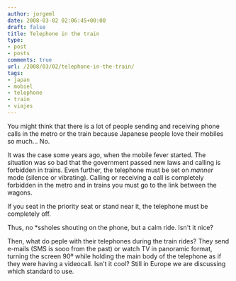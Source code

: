 ```yaml
---
author: jorgeml
date: 2008-03-02 02:06:45+00:00
draft: false
title: Telephone in the train
type: 
- post
- posts
comments: true
url: /2008/03/02/telephone-in-the-train/
tags:
- japan
- mobiel
- telephone
- train
- viajes
---
```


You might think that there is a lot of people sending and receiving phone calls in the metro or the train because Japanese people love their mobiles so much... No.

It was the case some years ago, when the mobile fever started. The situation was so bad that the government passed new laws and calling is forbidden in trains. Even further, the telephone must be set on _manner_ mode (silence or vibrating). Calling or receiving a call is completely forbidden in the metro and in trains you must go to the link between the wagons.

If you seat in the priority seat or stand near it, the telephone must be completely off.

Thus, no *ssholes shouting on the phone, but a calm ride. Isn't it nice?

Then, what do peple with their telephones during the train rides? They send e-mails (SMS is sooo from the past) or watch TV in panoramic format, turning the screen 90º while holding the main body of the telephone as if they were having a videocall. Isn't it cool? Still in Europe we are discussing which standard to use.
